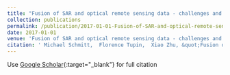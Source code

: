 ```yaml
---
title: "Fusion of SAR and optical remote sensing data - challenges and recent trends"
collection: publications
permalink: /publication/2017-01-01-Fusion-of-SAR-and-optical-remote-sensing-data-challenges-and-recent-trends
date: 2017-01-01
venue: 'Fusion of SAR and optical remote sensing data - challenges and recent trends'
citation: ' Michael Schmitt,  Florence Tupin,  Xiao Zhu, &quot;Fusion of SAR and optical remote sensing data - challenges and recent trends.&quot; Fusion of SAR and optical remote sensing data - challenges and recent trends, 2017.'
---
```

Use [Google Scholar](https://scholar.google.com/scholar?q=Fusion+of+SAR+and+optical+remote+sensing+data+++challenges+and+recent+trends){:target="_blank"} for full citation